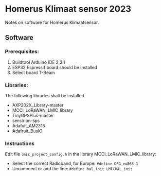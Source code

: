 # Homerus Klimaat sensor 2023
Notes on software for Homerus Klimaatsensor. 

## Software 

### Prerequisites:
 1. Buildtool Arduino IDE 2.2.1
 2. ESP32 Espressif board should be installed
 3. Select board T-Beam

### Libraries:
The following libraries shall be installed.
- AXP202X_Library-master
- MCCI_LoRaWAN_LMIC_library
- TinyGPSPlus-master
- sensirion-sps
- Adafuit_AM2315
- Adafruit_BusIO

### Instructions
Edit file `lmic_project_config.h` in the library MCCI_LoRaWAN_LMIC_library:

 - Select the correct Radioband, for Europe: `#define CFG_eu868 1`
 - Uncomment or add the line: `#define hal_init LMICHAL_init`